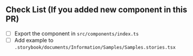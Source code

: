<!-- Thanks so much for your PR️!!! -->

## Check List (If️ you added new component in this PR)
- [ ] Export the component in `src/components/index.ts`
- [ ] Add example to `.storybook/documents/Information/Samples/Samples.stories.tsx`
